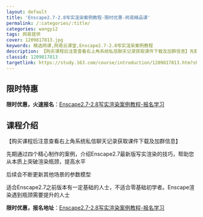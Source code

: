 ```yaml
---
layout: default
title: 'Enscape2.7-2.8写实渲染案例教程-限时优惠-网易精品课'
permalink: /:categories/:title/
categories: wangyi2
tags: 网易提供
cover: 1209817813.jpg
keywords: 精选网课,网易云课堂,Enscape2.7-2.8写实渲染案例教程
description: 【购买课程后注意查看右上角系统私信聊天记录获取课件下载及加群信息】先期通过四个精心制作的案例，介绍Enscape2.7最
classid: 1209817813
targetlink: https://study.163.com/course/introduction/1209817813.htm?share=1&shareId=1025206652&utm_campaign=share&utm_medium=iphoneShare&utm_source=&utm_u=1025206652
---
```


## 限时特惠

**限时优惠，火速报名**：[Enscape2.7-2.8写实渲染案例教程-报名学习](https://study.163.com/course/introduction/1209817813.htm?share=1&shareId=1025206652&utm_campaign=share&utm_medium=iphoneShare&utm_source=&utm_u=1025206652)

## 课程介绍

【购买课程后注意查看右上角系统私信聊天记录获取课件下载及加群信息】

先期通过四个精心制作的案例，介绍Enscape2.7最新版写实渲染的技巧，帮助您从本质上突破渲染瓶颈，提高水平

后续会不断更新其他场景的参数模型

适合Enscape2.7之前版本有一定基础的人士，不适合零基础初学者。Enscape渲染遇到瓶颈需要提升的人士

**限时优惠，报名地址**：[Enscape2.7-2.8写实渲染案例教程-报名学习](https://study.163.com/course/introduction/1209817813.htm?share=1&shareId=1025206652&utm_campaign=share&utm_medium=iphoneShare&utm_source=&utm_u=1025206652)

